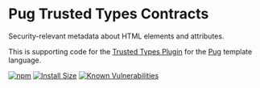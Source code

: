 # Pug Trusted Types Contracts

Security-relevant metadata about HTML elements and attributes.

This is supporting code for the
[Trusted Types Plugin](https://npmjs.com/package/pug-plugin-trusted-types)
for the [Pug](https://pugjs.org/) template language.

[![npm](https://img.shields.io/npm/v/pug-contracts-trusted-types.svg)](https://www.npmjs.com/package/pug-contracts-trusted-types)
[![Install Size](https://packagephobia.now.sh/badge?p=pug-contracts-trusted-types)](https://packagephobia.now.sh/result?p=pug-contracts-trusted-types)
[![Known Vulnerabilities](https://snyk.io/test/github/mikesamuel/pug-contracts-trusted-types/badge.svg?targetFile=package.json)](https://snyk.io/test/github/mikesamuel/pug-contracts-trusted-types?targetFile=package.json)

